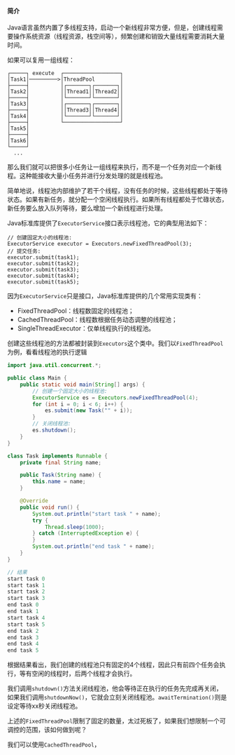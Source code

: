 #### 简介
Java语言虽然内置了多线程支持，启动一个新线程非常方便，但是，创建线程需要操作系统资源（线程资源，栈空间等），频繁创建和销毁大量线程需要消耗大量时间。

如果可以复用一组线程：

```ascii
┌─────┐ execute  ┌──────────────────┐
│Task1│─────────>│ThreadPool        │
├─────┤          │┌───────┐┌───────┐│
│Task2│          ││Thread1││Thread2││
├─────┤          │└───────┘└───────┘│
│Task3│          │┌───────┐┌───────┐│
├─────┤          ││Thread3││Thread4││
│Task4│          │└───────┘└───────┘│
├─────┤          └──────────────────┘
│Task5│
├─────┤
│Task6│
└─────┘
  ...
```

那么我们就可以把很多小任务让一组线程来执行，而不是一个任务对应一个新线程。这种能接收大量小任务并进行分发处理的就是线程池。

简单地说，线程池内部维护了若干个线程，没有任务的时候，这些线程都处于等待状态。如果有新任务，就分配一个空闲线程执行。如果所有线程都处于忙碌状态，新任务要么放入队列等待，要么增加一个新线程进行处理。

Java标准库提供了`ExecutorService`接口表示线程池，它的典型用法如下：

```
// 创建固定大小的线程池:
ExecutorService executor = Executors.newFixedThreadPool(3);
// 提交任务:
executor.submit(task1);
executor.submit(task2);
executor.submit(task3);
executor.submit(task4);
executor.submit(task5);
```

因为`ExecutorService`只是接口，Java标准库提供的几个常用实现类有：

-   FixedThreadPool：线程数固定的线程池；
-   CachedThreadPool：线程数根据任务动态调整的线程池；
-   SingleThreadExecutor：仅单线程执行的线程池。

创建这些线程池的方法都被封装到`Executors`这个类中。我们以`FixedThreadPool`为例，看看线程池的执行逻辑

```java
import java.util.concurrent.*;

public class Main {
    public static void main(String[] args) {
        // 创建一个固定大小的线程池:
        ExecutorService es = Executors.newFixedThreadPool(4);
        for (int i = 0; i < 6; i++) {
            es.submit(new Task("" + i));
        }
        // 关闭线程池:
        es.shutdown();
    }
}

class Task implements Runnable {
    private final String name;

    public Task(String name) {
        this.name = name;
    }

    @Override
    public void run() {
        System.out.println("start task " + name);
        try {
            Thread.sleep(1000);
        } catch (InterruptedException e) {
        }
        System.out.println("end task " + name);
    }
}

// 结果
start task 0  
start task 1  
start task 2  
start task 3  
end task 0  
end task 1  
start task 4  
start task 5  
end task 2  
end task 3  
end task 4  
end task 5
```

根据结果看出，我们创建的线程池只有固定的4个线程，因此只有前四个任务会执行，等有空闲的线程时，后两个线程才会执行。

我们调用`shutdown()`方法关闭线程池，他会等待正在执行的任务先完成再关闭，如果我们调用`shutdownNow()`，它就会立刻关闭线程池。`awaitTermination()`则是设定等待xx秒关闭线程池。

上述的`FixedThreadPool`限制了固定的数量，太过死板了，如果我们想限制一个可调控的范围，该如何做到呢？

我们可以使用`CachedThreadPool`，